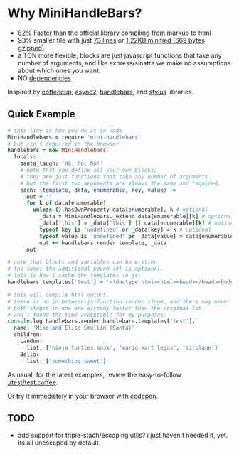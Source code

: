 # Why MiniHandleBars?

 * [82% Faster](http://jsperf.com/handlebars-vs-mini-handlebars/4) than the official library compiling from markup to html
 * 93% smaller file with just [73 lines](https://github.com/mikesmullin/mini-handlebars/blob/production/js/mini-handlebars.js) or [1.22KB minified (669 bytes gzipped)](https://raw.github.com/mikesmullin/mini-handlebars/production/js/mini-handlebars.min.js)
 * a TON more flexible; blocks are just javascript functions that take any number of arguments, and like express/sinatra we make no assumptions about which ones you want.
 * NO [dependencies](https://github.com/mikesmullin/mini-handlebars/blob/production/package.json)

Inspired by [coffeecup](https://github.com/gradus/coffeecup),
 [async2](https://github.com/mikesmullin/async2),
 [handlebars](http://handlebarsjs.com/), and
 [stylus](http://learnboost.github.com/stylus/) libraries.


## Quick Example

```coffeescript
# this line is how you do it in node
MiniHandlebars = require 'mini-handlebars'
# but isn't required in the browser
handlebars = new MiniHandlebars
  locals:
    santa_laugh: 'Ho, ho, ho!'
    # note that you define all your own blocks;
    # they are just functions that take any number of arguments
    # but the first two arguments are always the same and required.
    each: (template, data, enumerable, key, value) ->
      out = ''
      for k of data[enumerable]
        unless {}.hasOwnProperty data[enumerable], k # optional
          _data = MiniHandlebars._extend data[enumerable][k] # optional
          _data['this'] = _data['this'] || data[enumerable][k] # optional
          typeof key is 'undefined' or _data[key] = k # optional
          typeof value is 'undefined' or _data[value] = data[enumerable][k] # optional, you know what you need!
          out += handlebars.render template, _data
      out

# note that blocks and variables can be written
# the same; the additional pound (#) is optional.
# this is how i cache the templates in js:
handlebars.templates['test'] = '<!doctype html><html><head></head><body><p>Hello, {{name}}!</p><p>Here are your Christmas lists ({{santa_laugh}}):</p><table><thead><tr>{{each children, name}}<th>{{name}}</th>{{/each}}</tr></thead><tbody><tr>{{each children, name}}<td>{{each list}}<ul><li>{{this}}</li></ul>{{/each}}</td>{{/each}}</tr></tbody></table></body></html>'

# this will compile html output.
# there is no in-between-js-function render stage, and there may never be
# both-stages-in-one are already faster than the original lib
# and i found the time acceptable for my purposes.
console.log handlebars.render handlebars.templates['test'],
  name: 'Mike and Elise Smullin (Santa)'
  children:
    Landon:
      list: ['ninja turtles mask', 'mario kart legos', 'airplane']
    Bella:
      list: ['something sweet']
```

As usual, for the latest examples, review the easy-to-follow [./test/test.coffee](https://github.com/mikesmullin/mini-handlebars/blob/production/test/test.coffee).

Or try it immediately in your browser with [codepen](http://codepen.io/mikesmullin/pen/mdGtj).


TODO
----

* add support for triple-stach/escaping utils? i just haven't needed it, yet. its all unescaped by default.
